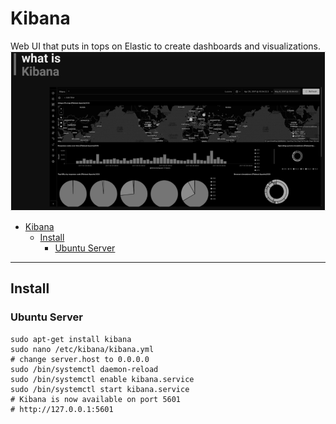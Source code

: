 # Kibana
Web UI that puts in tops on Elastic to create dashboards and visualizations.
![whatitis](images/whatr.png)
- [Kibana](#kibana)
  - [Install](#install)
    - [Ubuntu Server](#ubuntu-server)
***
## Install
### Ubuntu Server
```shell
sudo apt-get install kibana
sudo nano /etc/kibana/kibana.yml
# change server.host to 0.0.0.0
sudo /bin/systemctl daemon-reload
sudo /bin/systemctl enable kibana.service
sudo /bin/systemctl start kibana.service
# Kibana is now available on port 5601
# http://127.0.0.1:5601
```